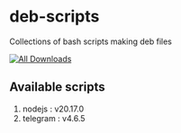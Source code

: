 # deb-scripts

Collections of bash scripts making deb files

[![All Downloads](https://img.shields.io/github/downloads/jakbin/deb-scripts/total.svg)](https://github.com/jakbin/deb-scripts)


## Available scripts 

1. nodejs : v20.17.0
2. telegram : v4.6.5
